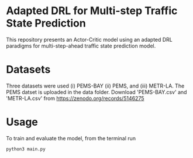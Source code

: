 # Adapted DRL for Multi-step Traffic State Prediction
This repository presents an Actor-Critic model using an adapted DRL paradigms for multi-step-ahead traffic state prediction model.
# Datasets
Three datasets were used (i) PEMS-BAY (ii) PEMS, and (iii) METR-LA. The PEMS datset is uploaded in the data folder. Download 'PEMS-BAY.csv' and 'METR-LA.csv' from https://zenodo.org/records/5146275
# Usage
To train and evaluate the model, from the terminal run 
```bash 
python3 main.py
```

